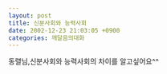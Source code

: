 ```yaml
---
layout: post
title: 신분사회와 능력사회
date: 2002-12-23 21:03:05 +0900
categories: 깨달음의대화
---
```

동렬님,신분사회와 능력사회의 차이를 알고싶어요^^